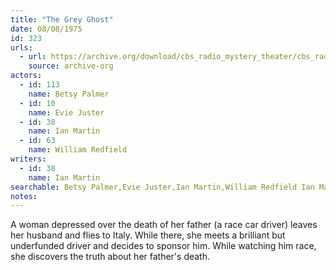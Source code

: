 ```yaml
---
title: "The Grey Ghost"
date: 08/08/1975
id: 323
urls: 
  - url: https://archive.org/download/cbs_radio_mystery_theater/cbs_radio_mystery_theater-0301-0350.zip/cbs_radio_mystery_theater-0301-0350%2Fcbsrmt_0323_the_grey_ghost.mp3
    source: archive-org
actors:  
  - id: 113
    name: Betsy Palmer  
  - id: 10
    name: Evie Juster  
  - id: 38
    name: Ian Martin  
  - id: 63
    name: William Redfield
writers:  
  - id: 38
    name: Ian Martin
searchable: Betsy Palmer,Evie Juster,Ian Martin,William Redfield Ian Martin
notes:  
---
```

A woman depressed over the death of her father (a race car driver) leaves her husband and flies to Italy. While there, she meets a brilliant but underfunded driver and decides to sponsor him. While watching him race, she discovers the truth about her father's death.